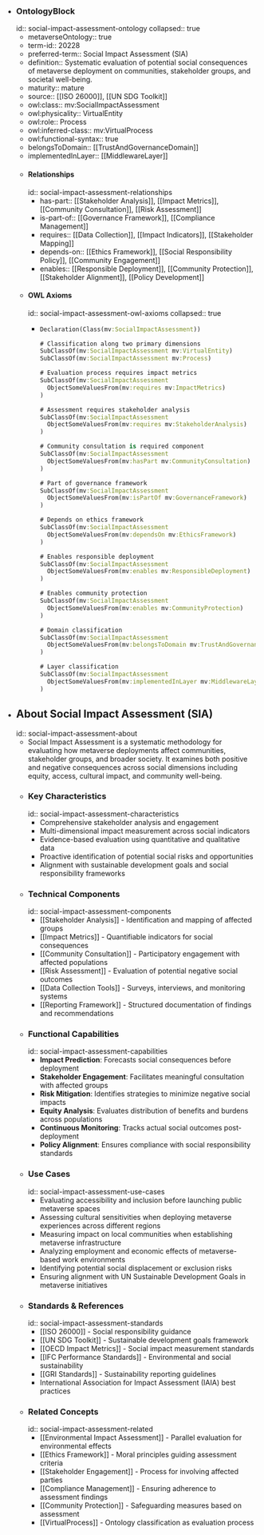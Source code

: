 - ### OntologyBlock
  id:: social-impact-assessment-ontology
  collapsed:: true
	- metaverseOntology:: true
	- term-id:: 20228
	- preferred-term:: Social Impact Assessment (SIA)
	- definition:: Systematic evaluation of potential social consequences of metaverse deployment on communities, stakeholder groups, and societal well-being.
	- maturity:: mature
	- source:: [[ISO 26000]], [[UN SDG Toolkit]]
	- owl:class:: mv:SocialImpactAssessment
	- owl:physicality:: VirtualEntity
	- owl:role:: Process
	- owl:inferred-class:: mv:VirtualProcess
	- owl:functional-syntax:: true
	- belongsToDomain:: [[TrustAndGovernanceDomain]]
	- implementedInLayer:: [[MiddlewareLayer]]
	- #### Relationships
	  id:: social-impact-assessment-relationships
		- has-part:: [[Stakeholder Analysis]], [[Impact Metrics]], [[Community Consultation]], [[Risk Assessment]]
		- is-part-of:: [[Governance Framework]], [[Compliance Management]]
		- requires:: [[Data Collection]], [[Impact Indicators]], [[Stakeholder Mapping]]
		- depends-on:: [[Ethics Framework]], [[Social Responsibility Policy]], [[Community Engagement]]
		- enables:: [[Responsible Deployment]], [[Community Protection]], [[Stakeholder Alignment]], [[Policy Development]]
	- #### OWL Axioms
	  id:: social-impact-assessment-owl-axioms
	  collapsed:: true
		- ```clojure
		  Declaration(Class(mv:SocialImpactAssessment))

		  # Classification along two primary dimensions
		  SubClassOf(mv:SocialImpactAssessment mv:VirtualEntity)
		  SubClassOf(mv:SocialImpactAssessment mv:Process)

		  # Evaluation process requires impact metrics
		  SubClassOf(mv:SocialImpactAssessment
		    ObjectSomeValuesFrom(mv:requires mv:ImpactMetrics)
		  )

		  # Assessment requires stakeholder analysis
		  SubClassOf(mv:SocialImpactAssessment
		    ObjectSomeValuesFrom(mv:requires mv:StakeholderAnalysis)
		  )

		  # Community consultation is required component
		  SubClassOf(mv:SocialImpactAssessment
		    ObjectSomeValuesFrom(mv:hasPart mv:CommunityConsultation)
		  )

		  # Part of governance framework
		  SubClassOf(mv:SocialImpactAssessment
		    ObjectSomeValuesFrom(mv:isPartOf mv:GovernanceFramework)
		  )

		  # Depends on ethics framework
		  SubClassOf(mv:SocialImpactAssessment
		    ObjectSomeValuesFrom(mv:dependsOn mv:EthicsFramework)
		  )

		  # Enables responsible deployment
		  SubClassOf(mv:SocialImpactAssessment
		    ObjectSomeValuesFrom(mv:enables mv:ResponsibleDeployment)
		  )

		  # Enables community protection
		  SubClassOf(mv:SocialImpactAssessment
		    ObjectSomeValuesFrom(mv:enables mv:CommunityProtection)
		  )

		  # Domain classification
		  SubClassOf(mv:SocialImpactAssessment
		    ObjectSomeValuesFrom(mv:belongsToDomain mv:TrustAndGovernanceDomain)
		  )

		  # Layer classification
		  SubClassOf(mv:SocialImpactAssessment
		    ObjectSomeValuesFrom(mv:implementedInLayer mv:MiddlewareLayer)
		  )
		  ```
- ## About Social Impact Assessment (SIA)
  id:: social-impact-assessment-about
	- Social Impact Assessment is a systematic methodology for evaluating how metaverse deployments affect communities, stakeholder groups, and broader society. It examines both positive and negative consequences across social dimensions including equity, access, cultural impact, and community well-being.
	- ### Key Characteristics
	  id:: social-impact-assessment-characteristics
		- Comprehensive stakeholder analysis and engagement
		- Multi-dimensional impact measurement across social indicators
		- Evidence-based evaluation using quantitative and qualitative data
		- Proactive identification of potential social risks and opportunities
		- Alignment with sustainable development goals and social responsibility frameworks
	- ### Technical Components
	  id:: social-impact-assessment-components
		- [[Stakeholder Analysis]] - Identification and mapping of affected groups
		- [[Impact Metrics]] - Quantifiable indicators for social consequences
		- [[Community Consultation]] - Participatory engagement with affected populations
		- [[Risk Assessment]] - Evaluation of potential negative social outcomes
		- [[Data Collection Tools]] - Surveys, interviews, and monitoring systems
		- [[Reporting Framework]] - Structured documentation of findings and recommendations
	- ### Functional Capabilities
	  id:: social-impact-assessment-capabilities
		- **Impact Prediction**: Forecasts social consequences before deployment
		- **Stakeholder Engagement**: Facilitates meaningful consultation with affected groups
		- **Risk Mitigation**: Identifies strategies to minimize negative social impacts
		- **Equity Analysis**: Evaluates distribution of benefits and burdens across populations
		- **Continuous Monitoring**: Tracks actual social outcomes post-deployment
		- **Policy Alignment**: Ensures compliance with social responsibility standards
	- ### Use Cases
	  id:: social-impact-assessment-use-cases
		- Evaluating accessibility and inclusion before launching public metaverse spaces
		- Assessing cultural sensitivities when deploying metaverse experiences across different regions
		- Measuring impact on local communities when establishing metaverse infrastructure
		- Analyzing employment and economic effects of metaverse-based work environments
		- Identifying potential social displacement or exclusion risks
		- Ensuring alignment with UN Sustainable Development Goals in metaverse initiatives
	- ### Standards & References
	  id:: social-impact-assessment-standards
		- [[ISO 26000]] - Social responsibility guidance
		- [[UN SDG Toolkit]] - Sustainable development goals framework
		- [[OECD Impact Metrics]] - Social impact measurement standards
		- [[IFC Performance Standards]] - Environmental and social sustainability
		- [[GRI Standards]] - Sustainability reporting guidelines
		- International Association for Impact Assessment (IAIA) best practices
	- ### Related Concepts
	  id:: social-impact-assessment-related
		- [[Environmental Impact Assessment]] - Parallel evaluation for environmental effects
		- [[Ethics Framework]] - Moral principles guiding assessment criteria
		- [[Stakeholder Engagement]] - Process for involving affected parties
		- [[Compliance Management]] - Ensuring adherence to assessment findings
		- [[Community Protection]] - Safeguarding measures based on assessment
		- [[VirtualProcess]] - Ontology classification as evaluation process
